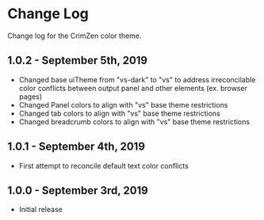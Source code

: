 # Change Log

Change log for the CrimZen color theme.

## 1.0.2 - September 5th, 2019

- Changed base uiTheme from "vs-dark" to "vs" to address irreconcilable color conflicts between output panel and other elements (ex. browser pages)
- Changed Panel colors to align with "vs" base theme restrictions
- Changed tab colors to align with "vs" base theme restrictions
- Changed breadcrumb colors to align with "vs" base theme restrictions

## 1.0.1 - September 4th, 2019

- First attempt to reconcile default text color conflicts

## 1.0.0 - September 3rd, 2019

- Initial release
